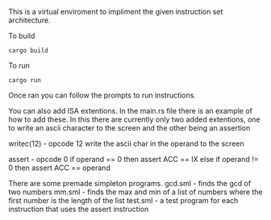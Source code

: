 This is a virtual enviroment to impliment the given instruction set architecture.

To build
```
cargo build
```

To run
```
cargo run
```

Once ran you can follow the prompts to run instructions.

You can also add ISA extentions. In the main.rs file there is an example of how to add these.
In this there are currently only two added extentions, one to write an ascii character to the screen and the other being an assertion

writec(12) - opcode 12
write the ascii char in the operand to the screen

assert - opcode 0
if operand == 0 
    then assert ACC == IX
else if operand != 0
    then assert ACC == operand

There are some premade simpleton programs.
gcd.sml - finds the gcd of two numbers
mm.sml - finds the max and min of a list of numbers where the first number is the length of the list
test.sml - a test program for each instruction that uses the assert instruction
